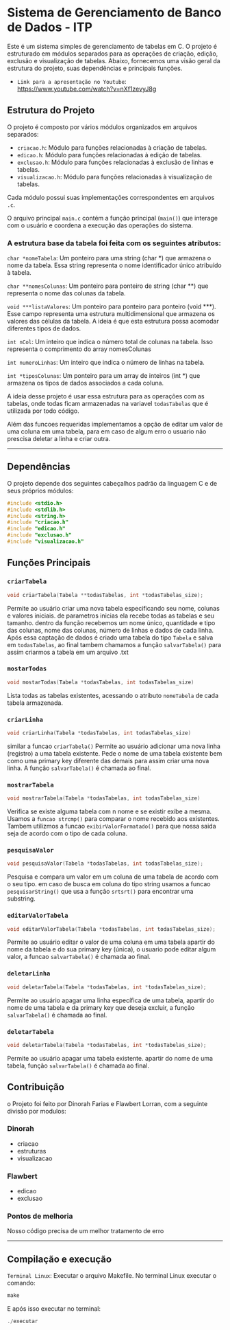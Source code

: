 # Sistema de Gerenciamento de Banco de Dados - ITP
Este é um sistema simples de gerenciamento de tabelas em C. O projeto é estruturado em módulos separados para as operações de criação, edição, exclusão e visualização de tabelas. Abaixo, fornecemos uma visão geral da estrutura do projeto, suas dependências e principais funções.

- `Link para a apresentação no Youtube`: https://www.youtube.com/watch?v=nXf1zevyJ8g

## Estrutura do Projeto

O projeto é composto por vários módulos organizados em arquivos separados:

- `criacao.h`: Módulo para funções relacionadas à criação de tabelas.
- `edicao.h`: Módulo para funções relacionadas à edição de tabelas.
- `exclusao.h`: Módulo para funções relacionadas à exclusão de linhas e tabelas.
- `visualizacao.h`: Módulo para funções relacionadas à visualização de tabelas.

Cada módulo possui suas implementações correspondentes em arquivos `.c`.

O arquivo principal `main.c` contém a função principal (`main()`) que interage com o usuário e coordena a execução das operações do sistema.

### A estrutura base da tabela foi feita com os seguintes atributos:

`char *nomeTabela`: Um ponteiro para uma string (char *) que armazena o nome da tabela. Essa string representa o nome identificador único atribuído à tabela.

`char **nomesColunas`: Um ponteiro para ponteiro de string (char **) que representa o nome das colunas da tabela.

`void ***listaValores`: Um ponteiro para ponteiro para ponteiro (void ***). Esse campo representa uma estrutura multidimensional que armazena os valores das células da tabela. A ideia é que esta estrutura possa acomodar diferentes tipos de dados. 

`int nCol`: Um inteiro que indica o número total de colunas na tabela. Isso representa o comprimento do array nomesColunas

`int numeroLinhas`: Um inteiro que indica o número de linhas na tabela. 

`int *tiposColunas`: Um ponteiro para um array de inteiros (int *) que armazena os tipos de dados associados a cada coluna.

A ideia desse projeto é usar essa estrutura para as operações com as tabelas, onde todas ficam armazenadas na variavel `todasTabelas` que é utilizada por todo código.

Além das funcoes requeridas implementamos a opção de editar um valor de uma coluna em uma tabela, para em caso de algum erro o usuario não prescisa deletar a linha e criar outra. 


***


## Dependências

O projeto depende dos seguintes cabeçalhos padrão da linguagem C e de seus próprios módulos:

```c
#include <stdio.h>
#include <stdlib.h>
#include <string.h>
#include "criacao.h"
#include "edicao.h"
#include "exclusao.h"
#include "visualizacao.h"
```

## Funções Principais
### `criarTabela` 
```c
void criarTabela(Tabela **todasTabelas, int *todasTabelas_size);
```
Permite ao usuário criar uma nova tabela especificando seu nome, colunas e valores iniciais. de parametros inicias ela recebe todas as tabelas e seu tamanho. dentro da função recebemos um nome único, quantidade e tipo das colunas, nome das colunas, número de linhas e dados de cada linha. Após essa captação de dados é criado uma tabela do tipo `Tabela` e salva em `todasTabelas`, ao final tambem chamamos a função `salvarTabela()` para assim criarmos a tabela em um arquivo .txt

  
### `mostarTodas` 
```c
void mostarTodas(Tabela *todasTabelas, int todasTabelas_size)
```
Lista todas as tabelas existentes, acessando o atributo `nomeTabela` de cada tabela armazenada.


### `criarLinha`
```c
void criarLinha(Tabela *todasTabelas, int todasTabelas_size)
```
similar a funcao `criarTabela()` Permite ao usuário adicionar uma nova linha (registro) a uma tabela existente. Pede o nome de uma tabela existente bem como uma primary key diferente das demais para assim criar uma nova linha. A função `salvarTabela()` é chamada ao final.


### `mostrarTabela` 
```c
void mostrarTabela(Tabela *todasTabelas, int todasTabelas_size)
```
Verifica se existe alguma tabela com n nome e se existir exibe a mesma. Usamos a `funcao strcmp()` para comparar o nome recebido aos existentes. Tambem utilizmos a funcao `exibirValorFormatado()` para que nossa saida seja de acordo com o tipo de cada coluna.

### `pesquisaValor` 
```c
void pesquisaValor(Tabela *todasTabelas, int todasTabelas_size);
```
Pesquisa e compara um valor em um coluna de uma tabela de acordo com o seu tipo. em caso de busca em coluna do tipo string usamos a funcao `pesquisarString()` que usa a função `srtsrt()` para encontrar uma substring.
 
### `editarValorTabela` 
```c
void editarValorTabela(Tabela *todasTabelas, int todasTabelas_size);
```
Permite ao usuário editar o valor de uma coluna em uma tabela apartir  do nome da tabela e do sua primary key (única), o usuario pode editar algum valor, a funcao `salvarTabela()` é chamada ao final.

### `deletarLinha`
```c
void deletarTabela(Tabela *todasTabelas, int *todasTabelas_size);
```
Permite ao usuário apagar uma linha específica de uma tabela, apartir do nome de uma tabela e da primary key que deseja excluir, a função `salvarTabela()` é chamada ao final.

### `deletarTabela` 
```c
void deletarTabela(Tabela *todasTabelas, int *todasTabelas_size);
```
Permite ao usuário apagar uma tabela existente. apartir do nome de uma tabela, função `salvarTabela()` é chamada ao final.

## Contribuição
o Projeto foi feito por Dinorah Farias e Flawbert Lorran, com a seguinte divisão por modulos:

### Dinorah
* criacao
* estruturas
* visualizacao

### Flawbert
* edicao
* exclusao

### Pontos de melhoria
Nosso código precisa de um melhor tratamento de erro


***


## Compilação e execução
`Terminal Linux`: Executar o arquivo Makefile. No terminal Linux executar o comando:
```c
make
```
E após isso executar no terminal:
```c
./executar
```
